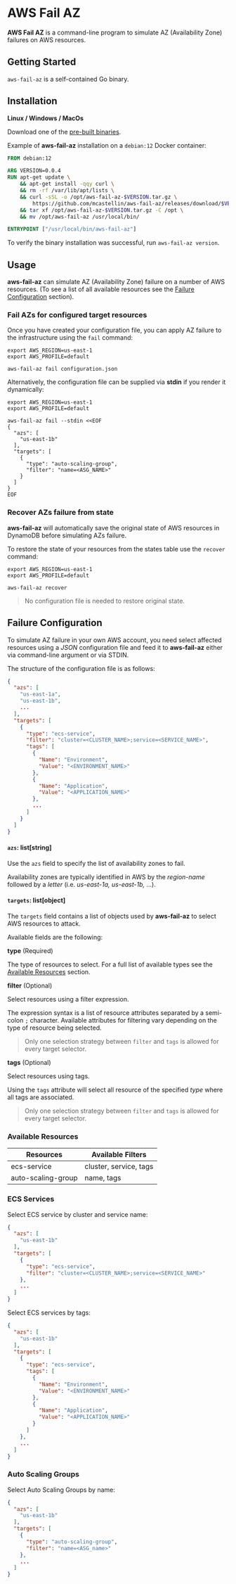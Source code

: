 # AWS Fail AZ

**AWS Fail AZ** is a command-line program to simulate AZ (Availability Zone) failures on AWS resources.


## Getting Started

`aws-fail-az` is a self-contained Go binary.

## Installation

**Linux / Windows / MacOs**

Download one of the [pre-built binaries][releases].

Example of **aws-fail-az** installation on a `debian:12` Docker container:

```Dockerfile
FROM debian:12

ARG VERSION=0.0.4
RUN apt-get update \
    && apt-get install -qqy curl \
    && rm -rf /var/lib/apt/lists \
    && curl -sSL -o /opt/aws-fail-az-$VERSION.tar.gz \
        https://github.com/mcastellin/aws-fail-az/releases/download/$VERSION/aws-fail-az_Linux_x86_64.tar.gz \
    && tar xf /opt/aws-fail-az-$VERSION.tar.gz -C /opt \
    && mv /opt/aws-fail-az /usr/local/bin/

ENTRYPOINT ["/usr/local/bin/aws-fail-az"]
```

To verify the binary installation was successful, run `aws-fail-az version`.

## Usage

**aws-fail-az** can simulate AZ (Availability Zone) failure on a number of AWS resources. (To see a list of all available resources see the [Failure Configuration](#failure-configuration) section).

### Fail AZs for configured target resources

Once you have created your configuration file, you can apply AZ failure to the infrastructure using the `fail` command:

```shell
export AWS_REGION=us-east-1
export AWS_PROFILE=default

aws-fail-az fail configuration.json
```

Alternatively, the configuration file can be supplied via **stdin** if you render it dynamically:

```shell
export AWS_REGION=us-east-1
export AWS_PROFILE=default

aws-fail-az fail --stdin <<EOF
{
  "azs": [
    "us-east-1b"
  ],
  "targets": [
    {
      "type": "auto-scaling-group",
      "filter": "name=<ASG_NAME>"
    }
  ]
}
EOF

```

### Recover AZs failure from state

**aws-fail-az** will automatically save the original state of AWS resources in DynamoDB before simulating AZs failure.

To restore the state of your resources from the states table use the `recover` command:

```shell
export AWS_REGION=us-east-1
export AWS_PROFILE=default

aws-fail-az recover
```

> No configuration file is needed to restore original state.


## Failure Configuration

To simulate AZ failure in your own AWS account, you need select affected resources using a *JSON* configuration file and feed it to **aws-fail-az** either via command-line argument or via STDIN.

The structure of the configuration file is as follows:

```json
{
  "azs": [
    "us-east-1a",
    "us-east-1b",
    ...
  ],
  "targets": [
    {
      "type": "ecs-service",
      "filter": "cluster=<CLUSTER_NAME>;service=<SERVICE_NAME>",
      "tags": [
        {
          "Name": "Environment",
          "Value": "<ENVIRONMENT_NAME>"
        },
        {
          "Name": "Application",
          "Value": "<APPLICATION_NAME>"
        },
        ...
      ]
    }
  ]
}
```

#### `azs`: list[string]

Use the `azs` field to specify the list of availability zones to fail.

Availability zones are typically identified in AWS by the *region-name* followed by a *letter* (i.e. *us-east-1a, us-east-1b,* ...).

#### `targets`: list[object]

The `targets` field contains a list of objects used by **aws-fail-az** to select AWS resources to attack.

Available fields are the following:

**type** (Required)

The type of resources to select. For a full list of available types see the [Available Resources](#available-resources) section.

**filter** (Optional)

Select resources using a filter expression.

The expression syntax is a list of resource attributes separated by a semi-colon `;` character. Available attributes for filtering vary depending on the type of resource being selected.

> Only one selection strategy between `filter` and `tags` is allowed for every target selector.

**tags** (Optional)

Select resources using tags.

Using the `tags` attribute will select all resource of the specified *type* where all tags are associated.

> Only one selection strategy between `filter` and `tags` is allowed for every target selector.

### Available Resources

| Resources | Available Filters |
|---------|-------------|
| ecs-service           | cluster, service, tags |
| auto-scaling-group    | name, tags |

### ECS Services

Select ECS service by cluster and service name:

```json
{
  "azs": [
    "us-east-1b"
  ],
  "targets": [
    {
      "type": "ecs-service",
      "filter": "cluster=<CLUSTER_NAME>;service=<SERVICE_NAME>"
    },
    ...
  ]
}
```

Select ECS services by tags:

```json
{
  "azs": [
    "us-east-1b"
  ],
  "targets": [
    {
      "type": "ecs-service",
      "tags": [
        {
          "Name": "Environment",
          "Value": "<ENVIRONMENT_NAME>"
        },
        {
          "Name": "Application",
          "Value": "<APPLICATION_NAME>"
        }
      ]
    },
    ...
  ]
}
```

### Auto Scaling Groups

Select Auto Scaling Groups by name:

```json
{
  "azs": [
    "us-east-1b"
  ],
  "targets": [
    {
      "type": "auto-scaling-group",
      "filter": "name=<ASG_name>"
    },
    ...
  ]
}
```

[releases]: https://github.com/mcastellin/aws-fail-az/releases/
